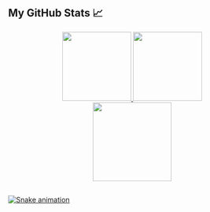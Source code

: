<h2>My GitHub Stats 📈</h2>
  
<div align="center">
  <a href="https://github.com/batista29">
    <img height="140em" src="https://github-readme-stats.vercel.app/api/top-langs/?username=batista29&layout=compact&langs_count=7&theme=radical"/>
    <img height="140em" src="https://github-readme-stats.vercel.app/api?username=batista29&show_icons=true&theme=radical&include_all_commits=true&count_private=true"/>
</div>

    
  <div align="center">
      <a href="https://github.com/batista29">
        <img height="160em" src=https://github-readme-streak-stats.herokuapp.com/?user=batista29&theme=radical&hide_border=false/>
  </div>
  
  
  ##
 
<div> 
 
  ![Snake animation](https://github.com/batista29/batista29/blob/output/github-contribution-grid-snake.svg)
 
</div>
